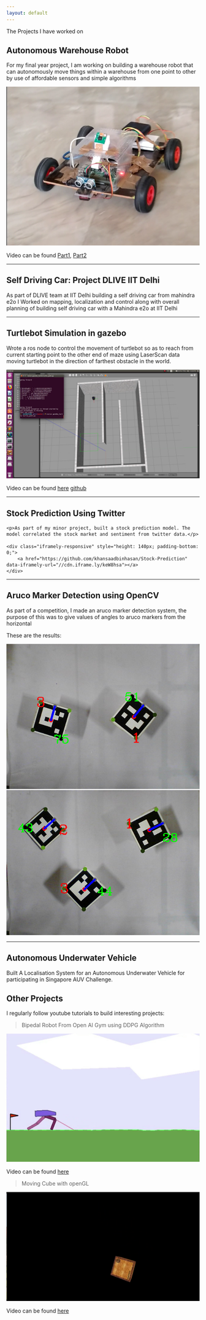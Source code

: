 ```yaml
---
layout: default
---
```



The Projects I have worked on

## Autonomous Warehouse Robot 

For my final year project, I am working on building a warehouse robot that can autonomously move things within a warehouse from one point to other by use of affordable sensors and simple algorithms

![Warehouse Robot Image](images/Projects/warehouse_robot_initial.png)

Video can be found [Part1](https://www.youtube.com/watch?v=I7Rh3mHooCE), [Part2](https://www.youtube.com/watch?v=zb66srnUcag) 

----


## Self Driving Car: Project DLIVE IIT Delhi

As part of DLIVE team at IIT Delhi building a self driving car from mahindra e2o I Worked on mapping, localization and control along with overall planning of building self driving car with a Mahindra e2o at IIT Delhi

----


## Turtlebot Simulation in gazebo

Wrote a ros node to control the movement of turtlebot so as to reach from current starting point to the other end of maze using LaserScan data moving turtlebot in the direction of farthest obstacle in the world.

![turtlebot image](images/Projects/gazebo_turtle.png)

Video can be found [here](https://www.youtube.com/watch?v=aV1GmPjS0P4)
[github](https://github.com/khansaadbinhasan/TurtleMover)

----




## Stock Prediction Using Twitter


<div class="iframely-embed">

	<p>As part of my minor project, built a stock prediction model. The model correlated the stock market and sentiment from twitter data.</p>

	<div class="iframely-responsive" style="height: 140px; padding-bottom: 0;">
		<a href="https://github.com/khansaadbinhasan/Stock-Prediction" data-iframely-url="//cdn.iframe.ly/keW8hsa"></a>
	</div>

</div>

<!-- ![Accenture](images/Projects/Accenture.png) -->

----

## Aruco Marker Detection using OpenCV

As part of a competition, I made an aruco marker detection system, the purpose of this was to give values of angles to aruco markers from the horizontal

These are the results:

![image1](images/Projects/Result_image1.png)
![image2](images/Projects/Result_image2.png)

---

## Autonomous Underwater Vehicle

Built A Localisation System for an Autonomous Underwater Vehicle for participating in Singapore AUV Challenge.

## Other Projects

I regularly follow youtube tutorials to build interesting projects:
> Bipedal Robot From Open AI Gym using DDPG Algorithm

![Bipedal Robot](images/Projects/bipedal.png)

Video can be found [here](https://www.youtube.com/watch?v=CqSfSTgtQ9U)

> Moving Cube with openGL

![Moving Cube](images/Projects/movingCube.png)

Video can be found [here](https://www.youtube.com/watch?v=0-QsvuVvP-4)



<!-- <script async src="//cdn.embedly.com/widgets/platform.js" charset="UTF-8"></script> -->
<script async src="//cdn.iframe.ly/embed.js" charset="utf-8"></script>